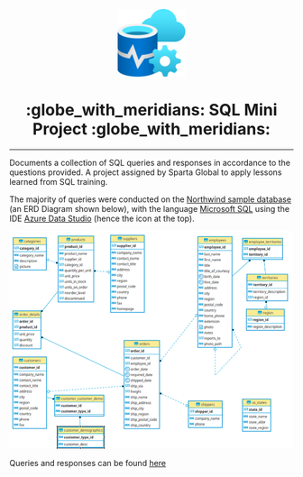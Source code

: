 <p align="center">
  <a href="img/northwind-er-diagram.png">
    <img alt="Azure Data Studio Icon" src="img/SQLIcon.png" width="120" />
  </a>
</p>
<h1 align="center">:globe_with_meridians: SQL Mini Project :globe_with_meridians:</h1>

---

Documents a collection of SQL queries and responses in accordance to the questions provided. A project assigned by Sparta Global to apply lessons learned from SQL training. 

The majority of queries were conducted on the [Northwind sample database](https://docs.yugabyte.com/latest/sample-data/northwind/) (an ERD Diagram shown below), with the language [Microsoft SQL](https://docs.microsoft.com/en-us/sql/?view=sql-server-ver15) using the IDE [Azure Data Studio](https://docs.microsoft.com/en-us/sql/azure-data-studio/what-is-azure-data-studio?view=sql-server-ver15) (hence the icon at the top).

<p align="center">
  <a href="img/northwind-er-diagram.png">
    <img alt="Northwind Enity Relationship Diagram" src="img/northwind-er-diagram.png" width="750" />
  </a>
</p>


Queries and responses can be found [here](pages/SQLMiniProject.md)

